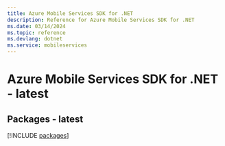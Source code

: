 ```yaml
---
title: Azure Mobile Services SDK for .NET
description: Reference for Azure Mobile Services SDK for .NET
ms.date: 03/14/2024
ms.topic: reference
ms.devlang: dotnet
ms.service: mobileservices
---
```

# Azure Mobile Services SDK for .NET - latest
## Packages - latest
[!INCLUDE [packages](mobile-services-index.md)]